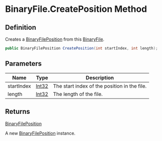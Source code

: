 # BinaryFile.CreatePosition Method
## Definition

Creates a [BinaryFilePosition](MrKWatkins.Ast.Position.BinaryFilePosition.md) from this [BinaryFile](MrKWatkins.Ast.Position.BinaryFile.md).

```c#
public BinaryFilePosition CreatePosition(int startIndex, int length);
```

## Parameters

| Name | Type | Description |
| ---- | ---- | ----------- |
| startIndex | [Int32](https://learn.microsoft.com/en-gb/dotnet/api/System.Int32) | The start index of the position in the file. |
| length | [Int32](https://learn.microsoft.com/en-gb/dotnet/api/System.Int32) | The length of the file. |

## Returns

[BinaryFilePosition](MrKWatkins.Ast.Position.BinaryFilePosition.md)

A new [BinaryFilePosition](MrKWatkins.Ast.Position.BinaryFilePosition.md) instance.
